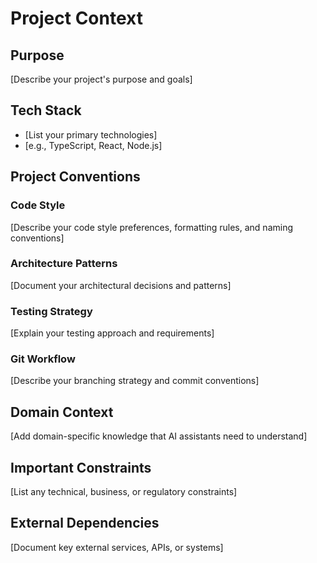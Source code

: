 # Project Context

## Purpose
[Describe your project\'s purpose and goals]

## Tech Stack
- [List your primary technologies]
- [e.g., TypeScript, React, Node.js]

## Project Conventions

### Code Style
[Describe your code style preferences, formatting rules, and naming conventions]

### Architecture Patterns
[Document your architectural decisions and patterns]

### Testing Strategy
[Explain your testing approach and requirements]

### Git Workflow
[Describe your branching strategy and commit conventions]

## Domain Context
[Add domain-specific knowledge that AI assistants need to understand]

## Important Constraints
[List any technical, business, or regulatory constraints]

## External Dependencies
[Document key external services, APIs, or systems]
